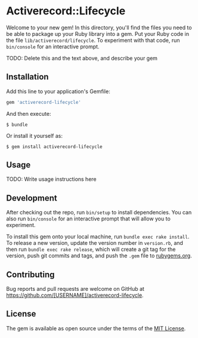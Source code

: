 # Activerecord::Lifecycle

Welcome to your new gem! In this directory, you'll find the files you need to be able to package up your Ruby library into a gem. Put your Ruby code in the file `lib/activerecord/lifecycle`. To experiment with that code, run `bin/console` for an interactive prompt.

TODO: Delete this and the text above, and describe your gem

## Installation

Add this line to your application's Gemfile:

```ruby
gem 'activerecord-lifecycle'
```

And then execute:

    $ bundle

Or install it yourself as:

    $ gem install activerecord-lifecycle

## Usage

TODO: Write usage instructions here

## Development

After checking out the repo, run `bin/setup` to install dependencies. You can also run `bin/console` for an interactive prompt that will allow you to experiment.

To install this gem onto your local machine, run `bundle exec rake install`. To release a new version, update the version number in `version.rb`, and then run `bundle exec rake release`, which will create a git tag for the version, push git commits and tags, and push the `.gem` file to [rubygems.org](https://rubygems.org).

## Contributing

Bug reports and pull requests are welcome on GitHub at https://github.com/[USERNAME]/activerecord-lifecycle.

## License

The gem is available as open source under the terms of the [MIT License](https://opensource.org/licenses/MIT).
